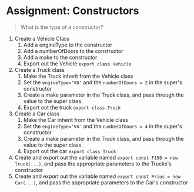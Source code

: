 # Assignment: Constructors

> What is the type of a constructor?

1. Create a Vehicle Class
    1. Add a engineType to the constructor
    2. Add a numberOfDoors to the constructor
    3. Add a make to the constructor
    4. Export out the Vehicle `export class Vehicle`
2. Create a Truck class
    1. Make the Truck inherit from the Vehicle class
    2. Set the `engineType='V8'` and the `numberOfDoors = 2` in the super's constructor
    3. Create a make parameter in the Truck class, and pass through the value to the super class.
    4. Export out the truck `export class Truck`
3. Create a Car class 
    1. Make the Car inherit from the Vehicle class
    2. Set the `engineType='V4'` and the `numberOfDoors = 4` in the super's constructor
    3. Create a make parameter in the Truck class, and pass through the value to the super class.
    4. Export out the car `export class Truck`
4. Create and export out the variable named `export const F150 = new Truck(...)`, and pass the appropriate parameters to the Trucks's constructor
5. Create and export out the variable named `export const Prius = new Car(...)`, and pass the appropriate parameters to the Car's constructor
